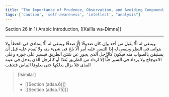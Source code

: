 ```yaml
---
title: "The Importance of Prudence, Observation, and Avoiding Compounding Errors"
tags: ['caution', 'self-awareness', 'intellect', "analysis"]
---
```


 Section 26 in 1) Arabic Introduction, [[Kalīla wa-Dimna]]

---
وينبغي له ألَّا يقبلَ من أحد وإن كان صَدوقًا إلَّا صِدقًا وينبغي له ألَّا يتمادى في الخطأ ولا يتوانى في النظر وينبغي له إذا التبس عليه أمر ألَّا يلجَ في شيء منه ولا يُقدمَ عليه قبل أن يستيقن بالصواب منه فيكونَ كالرَّجل الذي يجور عن سَنَن الطريق فيسير على جَوره وعلى الاعوجاج ولا يزداد في السير حثًّا إلا ازداد من الطريق بُعدًا أو كالرجل الذي يدخل في عينه القذى فلا يزال يدلكها حتى يعلوها البياض فتذهب

> [!similar]
> - [[Section (adsa.6)]]
> - [[Section (adsa.75)]]
